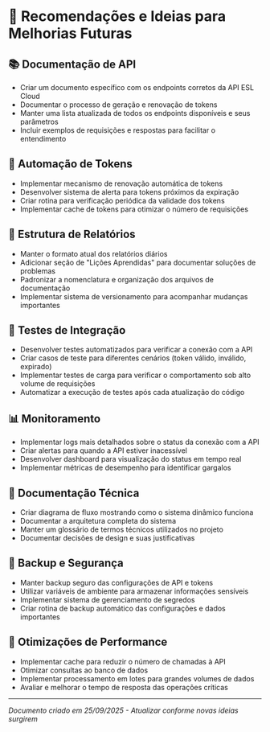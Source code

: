 # 🚀 Recomendações e Ideias para Melhorias Futuras

## 📚 Documentação de API
- Criar um documento específico com os endpoints corretos da API ESL Cloud
- Documentar o processo de geração e renovação de tokens
- Manter uma lista atualizada de todos os endpoints disponíveis e seus parâmetros
- Incluir exemplos de requisições e respostas para facilitar o entendimento

## 🔄 Automação de Tokens
- Implementar mecanismo de renovação automática de tokens
- Desenvolver sistema de alerta para tokens próximos da expiração
- Criar rotina para verificação periódica da validade dos tokens
- Implementar cache de tokens para otimizar o número de requisições

## 📝 Estrutura de Relatórios
- Manter o formato atual dos relatórios diários
- Adicionar seção de "Lições Aprendidas" para documentar soluções de problemas
- Padronizar a nomenclatura e organização dos arquivos de documentação
- Implementar sistema de versionamento para acompanhar mudanças importantes

## 🧪 Testes de Integração
- Desenvolver testes automatizados para verificar a conexão com a API
- Criar casos de teste para diferentes cenários (token válido, inválido, expirado)
- Implementar testes de carga para verificar o comportamento sob alto volume de requisições
- Automatizar a execução de testes após cada atualização do código

## 📊 Monitoramento
- Implementar logs mais detalhados sobre o status da conexão com a API
- Criar alertas para quando a API estiver inacessível
- Desenvolver dashboard para visualização do status em tempo real
- Implementar métricas de desempenho para identificar gargalos

## 📐 Documentação Técnica
- Criar diagrama de fluxo mostrando como o sistema dinâmico funciona
- Documentar a arquitetura completa do sistema
- Manter um glossário de termos técnicos utilizados no projeto
- Documentar decisões de design e suas justificativas

## 💾 Backup e Segurança
- Manter backup seguro das configurações de API e tokens
- Utilizar variáveis de ambiente para armazenar informações sensíveis
- Implementar sistema de gerenciamento de segredos
- Criar rotina de backup automático das configurações e dados importantes

## 🔧 Otimizações de Performance
- Implementar cache para reduzir o número de chamadas à API
- Otimizar consultas ao banco de dados
- Implementar processamento em lotes para grandes volumes de dados
- Avaliar e melhorar o tempo de resposta das operações críticas

---

*Documento criado em 25/09/2025 - Atualizar conforme novas ideias surgirem*